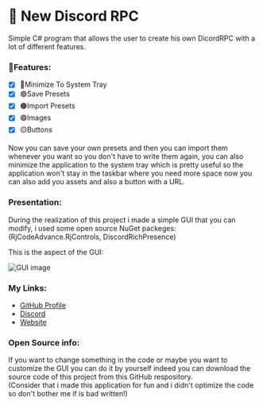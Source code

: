 # 💎 New Discord RPC

Simple C# program that allows the user to create his own DicordRPC 
with a lot of different features.

### 👑Features:
- [x] 🔵Minimize To System Tray
- [X] 🟣Save Presets
- [X] 🟠Import Presets
- [X] 🟢Images
- [X] 🟡Buttons

Now you can save your own presets and then you can import them whenever you want so you
don't have to write them again, you can also minimize the application to the system tray
which is pretty useful so the application won't stay in the taskbar where you need more space
now you can also add you assets and also a button with a URL.

### Presentation:
During the realization of this project i made a simple GUI that you can 
modify, i used some open source NuGet packeges:
(RjCodeAdvance.RjControls, DiscordRichPresence)

This is the aspect of the GUI:

![GUI image](https://i.imgur.com/VBacdiT.png)

### My Links:
- [GitHub Profile](https://github.com/Th3Spl)
- [Discord](https://bit.ly/3OkuXMT)
- [Website](https://wanted.lol/th3spl)

### Open Source info:
If you want to change something in the code or maybe you want to 
customize the GUI you can do it by yourself indeed you can download the 
source code of this project from this GitHub respository.
<br>
(Consider that i made this application for fun and i didn't optimize the code so don't bother me if is bad written!)
